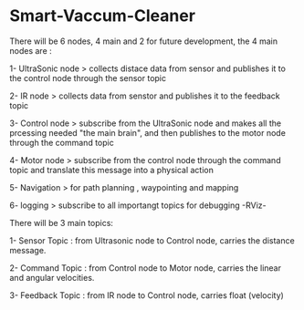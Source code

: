 # Smart-Vaccum-Cleaner
There will be 6 nodes, 4 main and 2 for future development, the 4 main nodes are :

1- UltraSonic node > collects distace data from sensor and publishes it to the control node through the sensor topic

2- IR node > collects data from senstor and publishes it to the feedback topic

3- Control node > subscribe from the UltraSonic node and makes all the prcessing needed "the main brain", and then publishes to the motor node through the command topic

4- Motor node > subscribe from the control node through the command topic and translate this message into a physical action

5- Navigation > for path planning , waypointing and mapping

6- logging > subscribe to all importangt topics for debugging -RViz-

There will be 3 main topics:

1- Sensor Topic : from Ultrasonic node to Control node, carries the distance message.

2- Command Topic : from Control node to Motor node, carries the linear and angular velocities.

3- Feedback Topic : from IR node to Control node, carries float (velocity)
